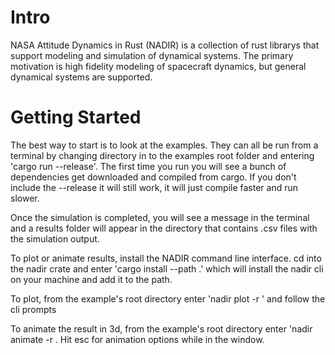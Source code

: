 # Intro
NASA Attitude Dynamics in Rust (NADIR) is a collection of rust librarys that support modeling and simulation of dynamical systems. The primary motivation is high fidelity modeling of spacecraft dynamics, but general dynamical systems are supported.

# Getting Started
The best way to start is to look at the examples. They can all be run from a terminal by changing directory in to the examples root folder and entering 'cargo run --release'. The first time you run you will see a bunch of dependencies get downloaded and compiled from cargo. If you don't include the --release it will still work, it will just compile faster and run slower.

Once the simulation is completed, you will see a message in the terminal and a results folder will appear in the directory that contains .csv files with the simulation output. 

To plot or animate results, install the NADIR command line interface. cd into the nadir crate and enter 'cargo install --path .' which will install the nadir cli on your machine and add it to the path.

To plot, from the example's root directory enter 'nadir plot -r <sim name>' and follow the cli prompts

To animate the result in 3d, from the example's root directory enter 'nadir animate -r <sim name>. Hit esc for animation options while in the window.